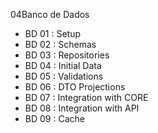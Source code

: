 04Banco de Dados

 * BD 01 : Setup
 * BD 02 : Schemas
 * BD 03 : Repositories
 * BD 04 : Initial Data
 * BD 05 : Validations
 * BD 06 : DTO Projections
 * BD 07 : Integration with CORE
 * BD 08 : Integration with API
 * BD 09 : Cache
